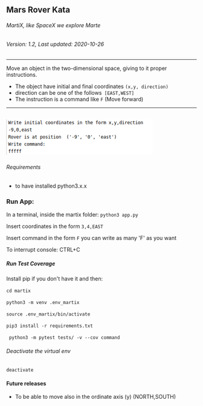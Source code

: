 ## Mars Rover Kata
###### MartiX, like SpaceX we explore Marte
###### Version: 1.2, Last updated: 2020-10-26


----
Move an object in the two-dimensional space, giving to it
proper instructions.
- The object have initial and final coordinates `(x,y, direction)`
- direction can be one of the follows` [EAST,WEST]`
- The instruction is a command like `F` (Move forward)
----
 ![logo](Commands.png)
------------

###### Requirements
 - to have installed python3.x.x



### Run App:
In a terminal, inside the martix folder:
`python3 app.py`

Insert coordinates in the form `3,4,EAST`

Insert command in the form `F`
you can write as many 'F' as you want

To interrupt console: CTRL+C



##### Run Test Coverage
 Install pip if you don't have it  and then:
 
`cd martix`

`python3 -m venv .env_martix`

`source .env_martix/bin/activate`

`pip3 install -r requirements.txt`
 
` python3 -m pytest tests/ -v --cov command`




###### Deactivate the virtual env

`deactivate`

#### Future releases
- To be able to move also in the ordinate axis (y) (NORTH,SOUTH)